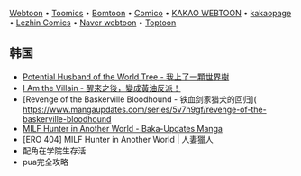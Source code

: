 
[Webtoon](https://www.webtoons.com) • [Toomics](https://toomics.com/sc) • [Bomtoon](https://www.bomtoon.com/) • [Comico](https://www.comico.kr/) • [KAKAO WEBTOON](https://tw.kakaowebtoon.com) • [kakaopage](https://page.kakao.com/main) • [Lezhin Comics](https://www.lezhinus.com) • [Naver webtoon](https://webtoonscorp.com/) • [Toptoon](https://www.toptoon.net/)

## 韩国

- [Potential Husband of the World Tree - 我上了一顆世界樹](https://www.mangaupdates.com/series/feqy1ch/potential-husband-of-the-world-tree)
- [I Am the Villain - 醒來之後，變成黃油反派！](https://www.mangaupdates.com/series/xm2pg84/i-am-the-villain)
- [Revenge of the Baskerville Bloodhound - 铁血剑家猎犬的回归]( https://www.mangaupdates.com/series/5v7h9gf/revenge-of-the-baskerville-bloodhound
- [MILF Hunter in Another World - Baka-Updates Manga](https://www.mangaupdates.com/series/li9fxrf/milf-hunter-in-another-world)
- [ERO 404] MILF Hunter in Another World | 人妻獵人
- 配角在学院生存活
- pua完全攻略